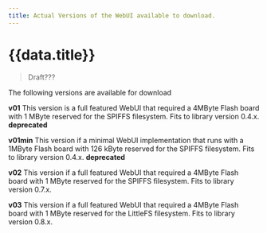 ```yaml
---
title: Actual Versions of the WebUI available to download.
---
```


# {{data.title}}

> Draft???

The following versions are available for download

**v01** This version is a full featured WebUI that required a 4MByte Flash board with 1 MByte reserved for the SPIFFS filesystem.
Fits to library version 0.4.x.
**deprecated**

**v01min** This version if a minimal WebUI implementation that runs with a 1MByte Flash board with 126 kByte reserved for the SPIFFS filesystem.
Fits to library version 0.4.x.
**deprecated**

**v02** This version if a full featured WebUI that required a 4MByte Flash board with 1 MByte reserved for the SPIFFS filesystem.
Fits to library version 0.7.x.

**v03** This version if a full featured WebUI that required a 4MByte Flash board with 1 MByte reserved for the LittleFS filesystem.
Fits to library version 0.8.x.
